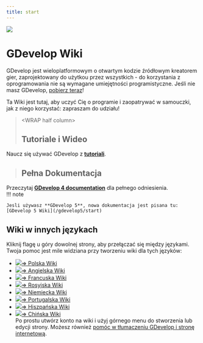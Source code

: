 ```yaml
---
title: start
---
```

![](/logocompleteeffecttranparent400x100.png)

# GDevelop Wiki

GDevelop jest wieloplatformowym o otwartym kodzie źródłowym kreatorem gier, zaprojektowany do użytkou przez wszystkich - do korzystania z oprogramowania nie są wymagane umiejętności programistyczne. Jeśli nie masz GDevelop, [pobierz teraz](http://www.compilgames.net)!

Ta Wiki jest tutaj, aby uczyć Cię o programie i zaopatrywać w samouczki, jak z niego korzystać: zapraszam do udziału!

>  \<WRAP half column\>
> 
> ## Tutoriale i Wideo
> 
Naucz się używać GDevelop z **[tutoriali](/gdevelop/tutorials)**. 

> 
> 
> ## Pełna Dokumentacja
> 
Przeczytaj **[GDevelop 4 documentation](/gdevelop/documentation)** dla pełnego odniesienia.    
!!! note

    Jesli używasz **GDevelop 5**, nowa dokumentacja jest pisana tu: [GDevelop 5 Wiki](/gdevelop5/start)  

## Wiki w innych językach

Kliknij flagę u góry dowolnej strony, aby przełączać się między językami.  
Twoja pomoc jest mile widziana przy tworzeniu wiki dla tych języków:

* ![](/pl.png)[⇒ Polska Wiki](/pl/start)
* ![](/gb.png)[⇒ Angielska Wiki](/start)  
* ![](/fr.png)[⇒ Francuska Wiki](/fr/start)  
* ![](/ru.png)[⇒ Rosyjska Wiki](/ru/start)  
* ![](/de.png)[⇒ Niemiecka Wiki](/de/start)  
* ![](/pt.png)[⇒ Portugalska Wiki](/pt/start)  
* ![](/es.png)[⇒ Hiszpańska Wiki](/es/start)  
* ![](/zh.gif)[⇒ Chińska Wiki](/zh/start)  
Po prostu utwórz konto na wiki i użyj górnego menu do stworzenia lub edycji strony. Możesz również [pomóc w tłumaczeniu GDevelop i stronę internetową](http://crowdin.com/project/gdevelop).
